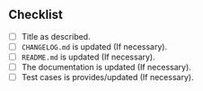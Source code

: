 ## Checklist

- [ ] Title as described.
- [ ] `CHANGELOG.md` is updated (If necessary).
- [ ] `README.md` is updated (If necessary).
- [ ] The documentation is updated (If necessary).
- [ ] Test cases is provides/updated (If necessary).
